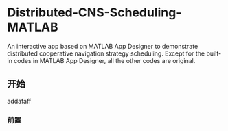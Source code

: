 # Distributed-CNS-Scheduling-MATLAB
An interactive app based on MATLAB App Designer to demonstrate distributed cooperative navigation strategy scheduling.
Except for the built-in codes in MATLAB App Designer, all the other codes are original.
## 开始
addafaff
### 前置
